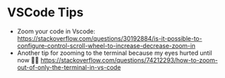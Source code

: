 # VSCode Tips

  - Zoom your code in Vscode: https://stackoverflow.com/questions/30192884/is-it-possible-to-configure-control-scroll-wheel-to-increase-decrease-zoom-in
  - Another tip for zooming to the terminal because my eyes hurted until now :face_with_spiral_eyes: https://stackoverflow.com/questions/74212293/how-to-zoom-out-of-only-the-terminal-in-vs-code


